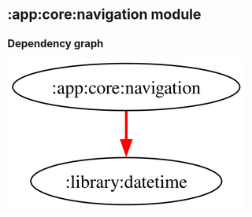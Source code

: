 # :app:core:navigation module
## Dependency graph
![Dependency graph](../../../docs/images/graphs/dep_graph_app_core_navigation.svg)
